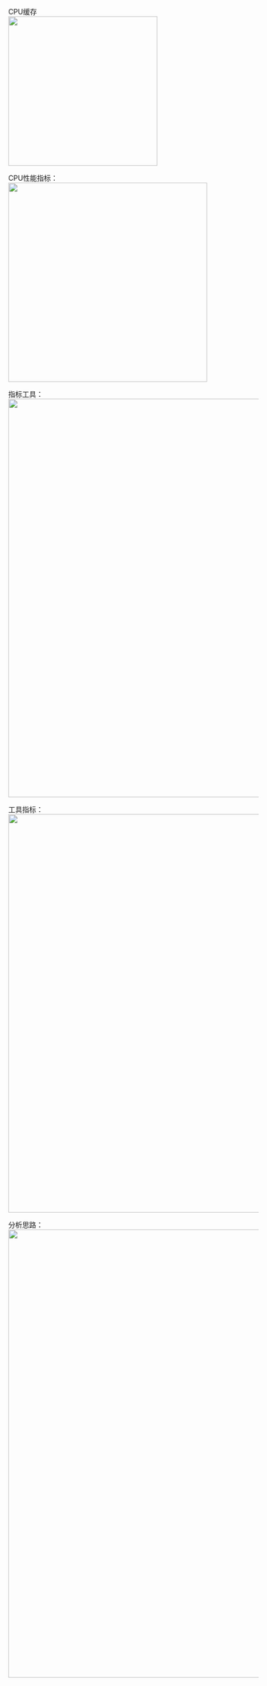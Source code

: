 
CPU缓存  
<img src="https://github.com/Yongli-Lisa/Linux-performance-optimization/blob/7ee6e7ea25a0722a6b02eaece37df172e8b1608c/Img/CPU/CPU%E7%BC%93%E5%AD%98.PNG" width="300px">  

CPU性能指标：  
<img src="https://github.com/Yongli-Lisa/Linux-performance-optimization/blob/7ee6e7ea25a0722a6b02eaece37df172e8b1608c/Img/CPU/CPU%E6%80%A7%E8%83%BD%E6%8C%87%E6%A0%87.PNG" width="400px">  

指标工具：  
<img src="https://github.com/Yongli-Lisa/Linux-performance-optimization/blob/7ee6e7ea25a0722a6b02eaece37df172e8b1608c/Img/CPU/%E6%A0%B9%E6%8D%AE%E6%8C%87%E6%A0%87%E6%89%BE%E5%B7%A5%E5%85%B7.PNG" width="800px">  

工具指标：  
<img src="https://github.com/Yongli-Lisa/Linux-performance-optimization/blob/7ee6e7ea25a0722a6b02eaece37df172e8b1608c/Img/CPU/%E6%A0%B9%E6%8D%AE%E5%B7%A5%E5%85%B7%E6%9F%A5%E6%8C%87%E6%A0%87.PNG" width="800px">  

分析思路：  
<img src="https://github.com/Yongli-Lisa/Linux-performance-optimization/blob/7ee6e7ea25a0722a6b02eaece37df172e8b1608c/Img/CPU/CPU%E5%88%86%E6%9E%90%E6%80%9D%E8%B7%AF.PNG" width="900px">  
